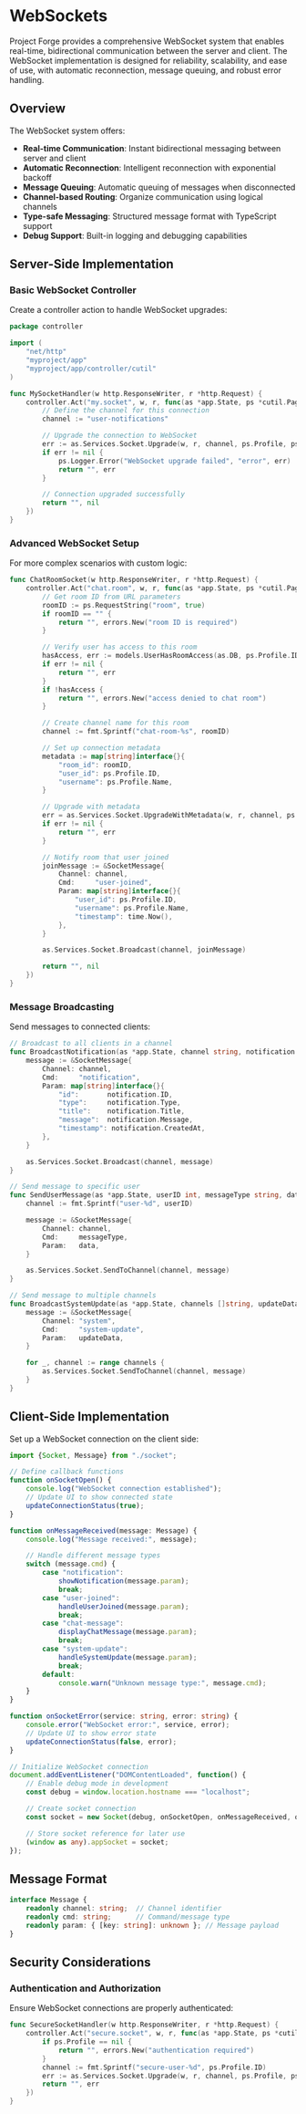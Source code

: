 # WebSockets

Project Forge provides a comprehensive WebSocket system that enables real-time, bidirectional communication between the server and client. The WebSocket implementation is designed for reliability, scalability, and ease of use, with automatic reconnection, message queuing, and robust error handling.

## Overview

The WebSocket system offers:
- **Real-time Communication**: Instant bidirectional messaging between server and client
- **Automatic Reconnection**: Intelligent reconnection with exponential backoff
- **Message Queuing**: Automatic queuing of messages when disconnected
- **Channel-based Routing**: Organize communication using logical channels
- **Type-safe Messaging**: Structured message format with TypeScript support
- **Debug Support**: Built-in logging and debugging capabilities

## Server-Side Implementation

### Basic WebSocket Controller

Create a controller action to handle WebSocket upgrades:

```go
package controller

import (
    "net/http"
    "myproject/app"
    "myproject/app/controller/cutil"
)

func MySocketHandler(w http.ResponseWriter, r *http.Request) {
    controller.Act("my.socket", w, r, func(as *app.State, ps *cutil.PageState) (string, error) {
        // Define the channel for this connection
        channel := "user-notifications"

        // Upgrade the connection to WebSocket
        err := as.Services.Socket.Upgrade(w, r, channel, ps.Profile, ps.Logger)
        if err != nil {
            ps.Logger.Error("WebSocket upgrade failed", "error", err)
            return "", err
        }

        // Connection upgraded successfully
        return "", nil
    })
}
```

### Advanced WebSocket Setup

For more complex scenarios with custom logic:

```go
func ChatRoomSocket(w http.ResponseWriter, r *http.Request) {
    controller.Act("chat.room", w, r, func(as *app.State, ps *cutil.PageState) (string, error) {
        // Get room ID from URL parameters
        roomID := ps.RequestString("room", true)
        if roomID == "" {
            return "", errors.New("room ID is required")
        }

        // Verify user has access to this room
        hasAccess, err := models.UserHasRoomAccess(as.DB, ps.Profile.ID, roomID)
        if err != nil {
            return "", err
        }
        if !hasAccess {
            return "", errors.New("access denied to chat room")
        }

        // Create channel name for this room
        channel := fmt.Sprintf("chat-room-%s", roomID)

        // Set up connection metadata
        metadata := map[string]interface{}{
            "room_id": roomID,
            "user_id": ps.Profile.ID,
            "username": ps.Profile.Name,
        }

        // Upgrade with metadata
        err = as.Services.Socket.UpgradeWithMetadata(w, r, channel, ps.Profile, metadata, ps.Logger)
        if err != nil {
            return "", err
        }

        // Notify room that user joined
        joinMessage := &SocketMessage{
            Channel: channel,
            Cmd:     "user-joined",
            Param: map[string]interface{}{
                "user_id": ps.Profile.ID,
                "username": ps.Profile.Name,
                "timestamp": time.Now(),
            },
        }

        as.Services.Socket.Broadcast(channel, joinMessage)

        return "", nil
    })
}
```

### Message Broadcasting

Send messages to connected clients:

```go
// Broadcast to all clients in a channel
func BroadcastNotification(as *app.State, channel string, notification *Notification) {
    message := &SocketMessage{
        Channel: channel,
        Cmd:     "notification",
        Param: map[string]interface{}{
            "id":       notification.ID,
            "type":     notification.Type,
            "title":    notification.Title,
            "message":  notification.Message,
            "timestamp": notification.CreatedAt,
        },
    }

    as.Services.Socket.Broadcast(channel, message)
}

// Send message to specific user
func SendUserMessage(as *app.State, userID int, messageType string, data interface{}) {
    channel := fmt.Sprintf("user-%d", userID)

    message := &SocketMessage{
        Channel: channel,
        Cmd:     messageType,
        Param:   data,
    }

    as.Services.Socket.SendToChannel(channel, message)
}

// Send message to multiple channels
func BroadcastSystemUpdate(as *app.State, channels []string, updateData interface{}) {
    message := &SocketMessage{
        Channel: "system",
        Cmd:     "system-update",
        Param:   updateData,
    }

    for _, channel := range channels {
        as.Services.Socket.SendToChannel(channel, message)
    }
}
```

## Client-Side Implementation

Set up a WebSocket connection on the client side:

```typescript
import {Socket, Message} from "./socket";

// Define callback functions
function onSocketOpen() {
    console.log("WebSocket connection established");
    // Update UI to show connected state
    updateConnectionStatus(true);
}

function onMessageReceived(message: Message) {
    console.log("Message received:", message);

    // Handle different message types
    switch (message.cmd) {
        case "notification":
            showNotification(message.param);
            break;
        case "user-joined":
            handleUserJoined(message.param);
            break;
        case "chat-message":
            displayChatMessage(message.param);
            break;
        case "system-update":
            handleSystemUpdate(message.param);
            break;
        default:
            console.warn("Unknown message type:", message.cmd);
    }
}

function onSocketError(service: string, error: string) {
    console.error("WebSocket error:", service, error);
    // Update UI to show error state
    updateConnectionStatus(false, error);
}

// Initialize WebSocket connection
document.addEventListener("DOMContentLoaded", function() {
    // Enable debug mode in development
    const debug = window.location.hostname === "localhost";

    // Create socket connection
    const socket = new Socket(debug, onSocketOpen, onMessageReceived, onSocketError, "/ws/notifications");

    // Store socket reference for later use
    (window as any).appSocket = socket;
});
```

## Message Format

```typescript
interface Message {
    readonly channel: string;  // Channel identifier
    readonly cmd: string;      // Command/message type
    readonly param: { [key: string]: unknown }; // Message payload
}
```

## Security Considerations

### Authentication and Authorization

Ensure WebSocket connections are properly authenticated:

```go
func SecureSocketHandler(w http.ResponseWriter, r *http.Request) {
    controller.Act("secure.socket", w, r, func(as *app.State, ps *cutil.PageState) (string, error) {
        if ps.Profile == nil {
            return "", errors.New("authentication required")
        }
        channel := fmt.Sprintf("secure-user-%d", ps.Profile.ID)
        err := as.Services.Socket.Upgrade(w, r, channel, ps.Profile, ps.Logger)
        return "", err
    })
}
```

